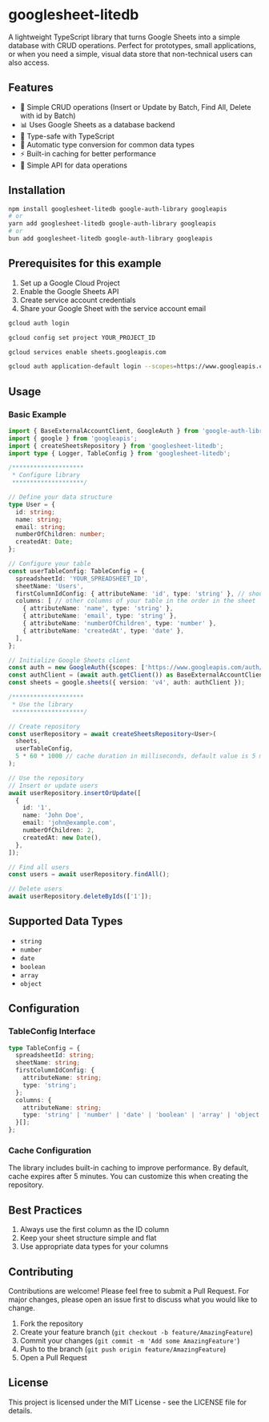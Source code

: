 # googlesheet-litedb

A lightweight TypeScript library that turns Google Sheets into a simple database with CRUD operations. Perfect for prototypes, small applications, or when you need a simple, visual data store that non-technical users can also access.

## Features

- 🔄 Simple CRUD operations (Insert or Update by Batch, Find All, Delete with id by Batch)
- 📊 Uses Google Sheets as a database backend
- 🚀 Type-safe with TypeScript
- 🎯 Automatic type conversion for common data types
- ⚡ Built-in caching for better performance
- 📝 Simple API for data operations

## Installation

```bash
npm install googlesheet-litedb google-auth-library googleapis
# or
yarn add googlesheet-litedb google-auth-library googleapis
# or
bun add googlesheet-litedb google-auth-library googleapis
```

## Prerequisites for this example

1. Set up a Google Cloud Project
2. Enable the Google Sheets API
3. Create service account credentials
4. Share your Google Sheet with the service account email

```bash
gcloud auth login

gcloud config set project YOUR_PROJECT_ID

gcloud services enable sheets.googleapis.com

gcloud auth application-default login --scopes=https://www.googleapis.com/auth/cloud-platform,https://www.googleapis.com/auth/drive,https://www.googleapis.com/auth/spreadsheets
```

## Usage

### Basic Example

```typescript
import { BaseExternalAccountClient, GoogleAuth } from 'google-auth-library';
import { google } from 'googleapis';
import { createSheetsRepository } from 'googlesheet-litedb';
import type { Logger, TableConfig } from 'googlesheet-litedb';

/********************
 * Configure library
 ********************/

// Define your data structure
type User = {
  id: string;
  name: string;
  email: string;
  numberOfChildren: number;
  createdAt: Date;
};

// Configure your table
const userTableConfig: TableConfig = {
  spreadsheetId: 'YOUR_SPREADSHEET_ID',
  sheetName: 'Users',
  firstColumnIdConfig: { attributeName: 'id', type: 'string' }, // should be the first column of your table
  columns: [ // other columns of your table in the order in the sheet
    { attributeName: 'name', type: 'string' },
    { attributeName: 'email', type: 'string' },
    { attributeName: 'numberOfChildren', type: 'number' },
    { attributeName: 'createdAt', type: 'date' },
  ],
};

// Initialize Google Sheets client
const auth = new GoogleAuth({scopes: ['https://www.googleapis.com/auth/spreadsheets','https://www.googleapis.com/auth/drive.file']});
const authClient = (await auth.getClient()) as BaseExternalAccountClient;
const sheets = google.sheets({ version: 'v4', auth: authClient });

/********************
 * Use the library
 ********************/

// Create repository
const userRepository = await createSheetsRepository<User>(
  sheets,
  userTableConfig,
  5 * 60 * 1000 // cache duration in milliseconds, default value is 5 minutes (argument is optional)
);

// Use the repository
// Insert or update users
await userRepository.insertOrUpdate([
  {
    id: '1',
    name: 'John Doe',
    email: 'john@example.com',
    numberOfChildren: 2,
    createdAt: new Date(),
  },
]);

// Find all users
const users = await userRepository.findAll();

// Delete users
await userRepository.deleteByIds(['1']);
```

## Supported Data Types

- `string`
- `number`
- `date`
- `boolean`
- `array`
- `object`

## Configuration

### TableConfig Interface

```typescript
type TableConfig = {
  spreadsheetId: string;
  sheetName: string;
  firstColumnIdConfig: {
    attributeName: string;
    type: 'string';
  };
  columns: {
    attributeName: string;
    type: 'string' | 'number' | 'date' | 'boolean' | 'array' | 'object';
  }[];
};
```

### Cache Configuration

The library includes built-in caching to improve performance. By default, cache expires after 5 minutes. You can customize this when creating the repository.

## Best Practices

1. Always use the first column as the ID column
2. Keep your sheet structure simple and flat
3. Use appropriate data types for your columns

## Contributing

Contributions are welcome! Please feel free to submit a Pull Request. For major changes, please open an issue first to discuss what you would like to change.

1. Fork the repository
2. Create your feature branch (`git checkout -b feature/AmazingFeature`)
3. Commit your changes (`git commit -m 'Add some AmazingFeature'`)
4. Push to the branch (`git push origin feature/AmazingFeature`)
5. Open a Pull Request

## License

This project is licensed under the MIT License - see the LICENSE file for details.